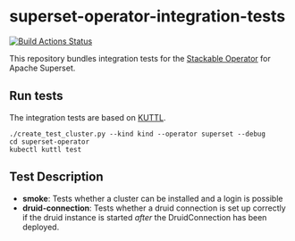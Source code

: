 # superset-operator-integration-tests

[![Build Actions Status](https://ci.stackable.tech/job/Superset%20Operator%20Integration%20Tests/badge/icon?subject=Integration%20Tests)](https://ci.stackable.tech/job/Superset%20Operator%20Integration%20Tests)

This repository bundles integration tests for the [Stackable Operator](https://github.com/stackabletech/superset-operator) for Apache Superset.

## Run tests

The integration tests are based on [KUTTL](https://kuttl.dev).

    ./create_test_cluster.py --kind kind --operator superset --debug
    cd superset-operator
    kubectl kuttl test

## Test Description

- **smoke**: Tests whether a cluster can be installed and a login is possible
- **druid-connection**: Tests whether a druid connection is set up correctly if the druid instance is started *after* the DruidConnection has been deployed.